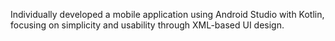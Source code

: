 Individually developed a mobile application using Android Studio with Kotlin, focusing on simplicity and usability through XML-based UI design. 
